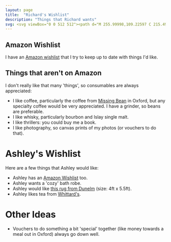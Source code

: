 ```yaml
---
layout: page
title:  "Richard's Wishlist"
description: "Things that Richard wants"
svg: <svg viewBox="0 0 512 512"><path d="M 255.99998,109.22597 C 215.49728,4.475408 11.639689,20.0357 11.639689,178.45183 c 0,78.92673 62.311879,183.94891 244.360291,290.96957 182.04847,-107.02066 244.36033,-212.04284 244.36033,-290.96957 0,-157.504267 -203.63358,-174.5973083 -244.36033,-69.22586 z" /></svg>
---
```


## Amazon Wishlist

I have an [Amazon wishlist](https://www.amazon.co.uk/hz/wishlist/ls/2QD2WOYDBNCPQ?ref_=wl_share) that I try to keep up to date with things I'd like.

## Things that aren't on Amazon

I don't really like that many 'things', so consumables are always appreciated:

- I like coffee, particularly the coffee from [Missing Bean](https://www.themissingbean.co.uk/collections/coffee) in Oxford, but any specialty coffee would be very appreciated. I have a grinder, so beans are preferable.
- I like whisky, particularly bourbon and Islay single malt.
- I like thrillers: you could buy me a book.
- I like photography, so canvas prints of my photos (or vouchers to do that).

# Ashley's Wishlist

Here are a few things that Ashley would like:

- Ashley has an [Amazon Wishlist](https://www.amazon.co.uk/hz/wishlist/ls/15QYX7Q2ET1ZR?ref_=wl_share) too.
- Ashley wants a 'cozy' bath robe.
- Ashley would like [this rug from Dunelm](https://www.dunelm.com/product/geo-metallic-rug-1000194779?colour=Peacock&defaultSkuId=30752789&rugSize=120cm+x+170cm+%284ft+x+5.5ft%29) (size: 4ft x 5.5ft).
- Ashley likes tea from [Whittard's](https://www.whittard.co.uk/).

# Other Ideas

- Vouchers to do something a bit 'special' together (like money towards a meal out in Oxford) always go down well.
